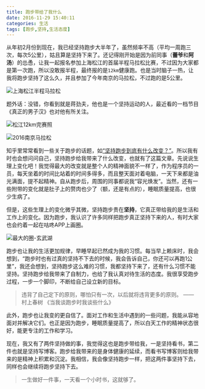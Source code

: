 ```yaml
---
title: 跑步带给了我什么
date: 2016-11-29 15:40:11
categories: 生活
tags: [跑步,坚持,生活态度]
---
```


从年初2月份到现在，我已经坚持跑步大半年了，虽然频率不高（平均一周跑三次，每次5公里），姑且算是坚持下来了。还记得刚开始是因为前同事（**蕾爷**和**阿汤**）的怂恿，让我一起报名参加上海松江的首届半程马拉松比赛，不过因为大家都是第一次跑，所以没敢报半程，最终报的是`12km`健康跑。也是当时脑子一热，让我将跑步坚持了这么久，并且参加了今年南京的马拉松，不过跑的是5公里。

![上海松江半程马拉松](http://brucewar.qiniudn.com/642380720289764615.jpg)

题外话：没错，你看到就是蒋劲夫，他也是一个坚持运动的人，最近看的一档节目《真正的男子汉》也对他有所关注。

![松江12km完赛照](http://brucewar.qiniudn.com/sj-marathon2.jpg)

![2016南京马拉松](http://brucewar.qiniudn.com/nj-marathon1.JPG)

知乎里常常看到一些关于跑步的话题，如[“坚持跑步到底有什么改变？”](https://www.zhihu.com/question/28656794)。所以我有时也会想问问自己，坚持跑步给我带来了什么改变，也就有了这篇文章。先说说生理上变化吧！我觉得最大的改变就是整个人的精神面貌不一样了，作为程序员的一员，每天坐着的时间比站着的时间多得多，而且整天面对着电脑，一天下来都是油光满面，提不起精神。自从跑步后，周围的同事都说我“容光焕发”。当然，还有一些附带的变化就是肚子上的赘肉也少了（额，还是有点的），睡眠质量提高，也很少生病了。

但是，这些生理上的变化微乎其微，坚持跑步贵在**坚持**，它真正带给我的是生活和工作上的变化。因为跑步，我认识了许多同样把跑步真正坚持下来的人，有时大家也会约着一起在咕咚APP上画圈。

![最大的圈-玄武湖](http://brucewar.qiniudn.com/xuanwuhu.png)

跑步也让我的生活更加规律，早睡早起已然成为我的习惯。每当早上赖床时，我会想到，“跑步时也有过真的坚持不下去的时候，我会告诉自己，你还可以再跑1公里”，我还会想到，坚持跑步这么难的习惯，我都坚持下来了，还有什么习惯不能坚持。坚持跑步给我带来了自制力，也给了我认真对待生活的态度。我很享受跑步过程，一步一个脚印，不断给自己设立新的目标。

> 违背了自己定下的原则，哪怕只有一次，以后就将违背更多的原则。 —— 村上春树 《当我谈跑步时我谈些什么》

此外，跑步也让我变的更自信了。面对工作和生活中遇到的一些问题，我能从容地面对并解决它们。也正是因为跑步，睡眠质量提高了，所以白天工作的精神状态很好，能更专注的工作和学习。

现在，我又有了两件坚持做的事，我觉得这也是跑步带给我，一是坚持看书，第二件也就是坚持写博客。跑步给我带来的是身体健康的延续，而看书写博客则给我带来的是精神上积累和沉淀。我相信，我会像坚持跑步一样，把这两件事坚持下去，同样也会继续将跑步坚持下去。

> 一生做好一件事，一天看一个小时书，这就够了。
